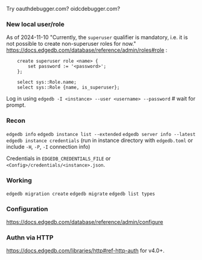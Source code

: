 Try oauthdebugger.com? oidcdebugger.com?
### New local user/role

As of 2024-11-10 "Currently, the `superuser` qualifier is mandatory, i.e. it is not possible to create non-superuser roles for now." https://docs.edgedb.com/database/reference/admin/roles#role :

		create superuser role <name> {
			set password := '<password>';
		};

		select sys::Role.name;
		select sys::Role {name, is_superuser};

Log in using `edgedb -I <instance> --user <username> --password`  # wait for prompt.

### Recon

`edgedb info`
`edgedb instance list --extended`
`edgedb server info --latest`
`edgedb instance credentials` (run in instance directory with `edgedb.toml` or include `-H`, `-P`, `-I` connection info)

Credentials in `EDGEDB_CREDENTIALS_FILE` or `<Config>/credentials/<instance>.json`.

### Working

`edgedb migration create`
`edgedb migrate`
`edgedb list types`


### Configuration

https://docs.edgedb.com/database/reference/admin/configure

### Authn via HTTP

https://docs.edgedb.com/libraries/http#ref-http-auth for v4.0+.
